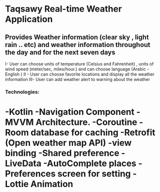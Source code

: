 # Taqsawy Real-time Weather Application

## Provides Weather information (clear sky , light rain .. etc) and weather information throughout the day and for the next seven days

I- User can choose units of temperature (Celsius and Fahrenheit) , units of wind speed (meter/sec, miles/hour.) and can choose language (Arabic - English )
II - User can choose favorite locations and display all the weather information 
III- User can add weather alert to warning about the weather

### Technologies:
-Kotlin
-Navigation Component
-MVVM Architecture.
-Coroutine
-Room database for caching
-Retrofit (Open weather map API)
-view binding
-Shared preference 
-LiveData
-AutoComplete places
-Preferences screen for setting
-Lottie Animation
============
